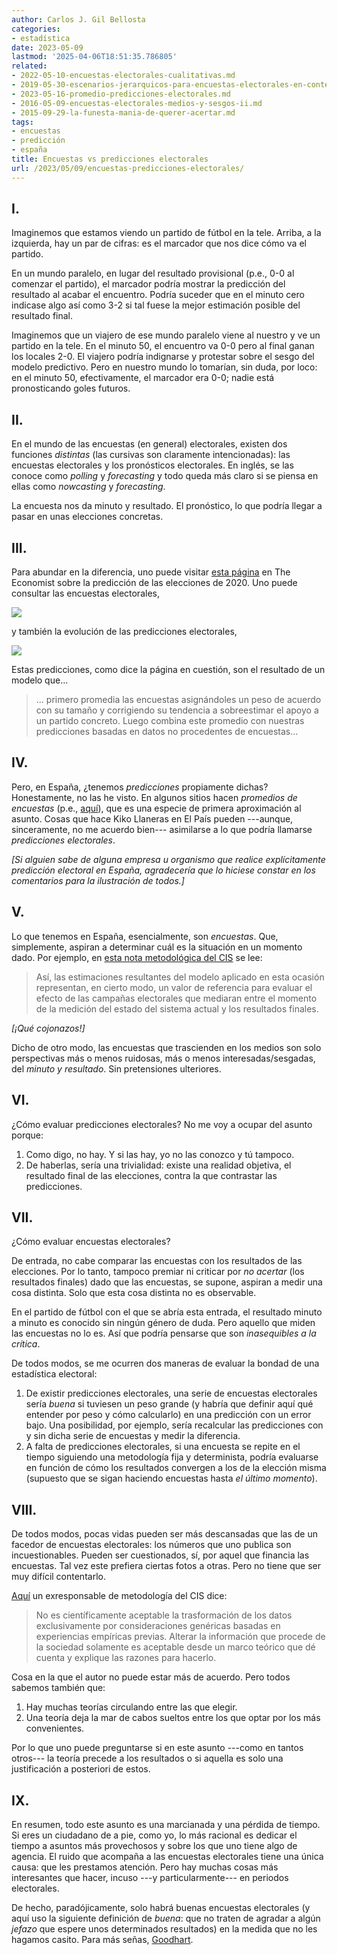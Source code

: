 ```yaml
---
author: Carlos J. Gil Bellosta
categories:
- estadística
date: 2023-05-09
lastmod: '2025-04-06T18:51:35.786805'
related:
- 2022-05-10-encuestas-electorales-cualitativas.md
- 2019-05-30-escenarios-jerarquicos-para-encuestas-electorales-en-contextos-multipartidistas.md
- 2023-05-16-promedio-predicciones-electorales.md
- 2016-05-09-encuestas-electorales-medios-y-sesgos-ii.md
- 2015-09-29-la-funesta-mania-de-querer-acertar.md
tags:
- encuestas
- predicción
- españa
title: Encuestas vs predicciones electorales
url: /2023/05/09/encuestas-predicciones-electorales/
---
```


## I.

Imaginemos que estamos viendo un partido de fútbol en la tele. Arriba, a la izquierda, hay un par de cifras: es el marcador que nos dice cómo va el partido.

En un mundo paralelo, en lugar del resultado provisional (p.e., 0-0 al comenzar el partido), el marcador podría mostrar la predicción del resultado al acabar el encuentro. Podría suceder que en el minuto cero indicase algo así como 3-2 si tal fuese la mejor estimación posible del resultado final.

Imaginemos que un viajero de ese mundo paralelo viene al nuestro y ve un partido en la tele. En el minuto 50, el encuentro va 0-0 pero al final ganan los locales 2-0. El viajero podría indignarse y protestar sobre el sesgo del modelo predictivo. Pero en nuestro mundo lo tomarían, sin duda, por loco: en el minuto 50, efectivamente, el marcador era 0-0; nadie está pronosticando goles futuros.

## II.

En el mundo de las encuestas (en general) electorales, existen dos funciones _distintas_ (las cursivas son claramente intencionadas): las encuestas electorales y los pronósticos electorales. En inglés, se las conoce como _polling_ y _forecasting_ y todo queda más claro si se piensa en ellas como _nowcasting_ y _forecasting_.

La encuesta nos da minuto y resultado. El pronóstico, lo que podría llegar a pasar en unas elecciones concretas.

## III.

Para abundar en la diferencia, uno puede visitar [esta página](https://projects.economist.com/us-2020-forecast/president) en The Economist sobre la predicción de las elecciones de 2020. Uno puede consultar las encuestas electorales,

![](/wp-uploads/2023/encuestas-predicciones-00.png#center)

y también la evolución de las predicciones electorales,

![](/wp-uploads/2023/encuestas-predicciones-01.png#center)

Estas predicciones, como dice la página en cuestión, son el resultado de un modelo que...

> ... primero promedia las encuestas asignándoles un peso de acuerdo con su tamaño y corrigiendo su tendencia a sobreestimar el apoyo a un partido concreto. Luego combina este promedio con nuestras predicciones basadas en datos no procedentes de encuestas...

## IV.

Pero, en España, ¿tenemos _predicciones_ propiamente dichas? Honestamente, no las he visto. En algunos sitios hacen _promedios de encuestas_ (p.e., [aquí](https://en.wikipedia.org/wiki/Opinion_polling_for_the_2023_Spanish_general_election)), que es una especie de primera aproximación al asunto. Cosas que hace Kiko Llaneras en El País pueden ---aunque, sinceramente, no me acuerdo bien--- asimilarse a lo que podría llamarse _predicciones electorales_.

_[Si alguien sabe de alguna empresa u organismo que realice explícitamente predicción electoral en España, agradecería que lo hiciese constar en los comentarios para la ilustración de todos.]_

## V.

Lo que tenemos en España, esencialmente, son _encuestas_. Que, simplemente, aspiran a determinar cuál es la situación en un momento dado. Por ejemplo, en
[esta nota metodológica del CIS](https://www.cis.es/cis/export/sites/default/-Archivos/Marginales/3240_3259/3242/IM3242.pdf)
se lee:

> Así, las estimaciones resultantes del modelo aplicado en esta ocasión representan, en cierto modo, un valor de referencia para evaluar el efecto de las campañas electorales que mediaran entre el momento de la medición del estado del sistema actual y los resultados finales.

_[¡Qué cojonazos!]_

Dicho de otro modo, las encuestas que trascienden en los medios son solo perspectivas más o menos ruidosas, más o menos interesadas/sesgadas, del _minuto y resultado_. Sin pretensiones ulteriores.

## VI.

¿Cómo evaluar predicciones electorales? No me voy a ocupar del asunto porque:

1. Como digo, no hay. Y si las hay, yo no las conozco y tú tampoco.
2. De haberlas, sería una trivialidad: existe una realidad objetiva, el resultado final de las elecciones, contra la que contrastar las predicciones.

## VII.

¿Cómo evaluar encuestas electorales?

De entrada, no cabe comparar las encuestas con los resultados de las elecciones. Por lo tanto, tampoco premiar ni criticar por _no acertar_ (los resultados finales) dado que las encuestas, se supone, aspiran a medir una cosa distinta. Solo que esta cosa distinta no es observable.

En el partido de fútbol con el que se abría esta entrada, el resultado minuto a minuto es conocido sin ningún género de duda. Pero aquello que miden las encuestas no lo es. Así que podría pensarse que son _inasequibles a la crítica_.

De todos modos, se me ocurren dos maneras de evaluar la bondad de una estadística electoral:

1. De existir predicciones electorales, una serie de encuestas electorales sería _buena_ si tuviesen un peso grande (y habría que definir aquí qué entender por peso y cómo calcularlo) en una predicción con un error bajo. Una posibilidad, por ejemplo, sería recalcular las predicciones con y sin dicha serie de encuestas y medir la diferencia.
2. A falta de predicciones electorales, si una encuesta se repite en el tiempo siguiendo una metodología fija y determinista, podría evaluarse en función de cómo los resultados convergen a los de la elección misma (supuesto que se sigan haciendo encuestas hasta _el último momento_).

## VIII.

De todos modos, pocas vidas pueden ser más descansadas que las de un facedor de encuestas electorales: los números que uno publica son incuestionables. Pueden ser cuestionados, sí, por aquel que financia las encuestas. Tal vez este prefiera ciertas fotos a otras. Pero no tiene que ser muy difícil contentarlo.

[Aquí](https://reis.cis.es/REIS/PDF/REIS_178_091647600818218.pdf) un exresponsable de metodología del CIS dice:

> No es científicamente aceptable la trasformación de los datos exclusivamente por consideraciones genéricas basadas en experiencias empíricas previas. Alterar la información que procede de la sociedad solamente es aceptable desde un marco teórico que dé cuenta y explique las razones para hacerlo.

Cosa en la que el autor no puede estar más de acuerdo. Pero todos sabemos también que:

1. Hay muchas teorías circulando entre las que elegir.
2. Una teoría deja la mar de cabos sueltos entre los que optar por los más convenientes.

Por lo que uno puede preguntarse si en este asunto ---como en tantos otros--- la teoría precede a los resultados o si aquella es solo una justificación a posteriori de estos.

## IX.

En resumen, todo este asunto es una marcianada y una pérdida de tiempo. Si eres un ciudadano de a pie, como yo, lo más racional es dedicar el tiempo a asuntos más provechosos y sobre los que uno tiene algo de agencia. El ruido que acompaña a las encuestas electorales tiene una única causa: que les prestamos atención. Pero hay muchas cosas más interesantes que hacer, incuso ---y particularmente--- en periodos electorales.

De hecho, paradójicamente, solo habrá buenas encuestas electorales (y aquí uso la siguiente definición de _buena_: que no traten de agradar a algún _jefazo_ que espere unos determinados resultados) en la medida que no les hagamos casito. Para más señas, [Goodhart](https://en.wikipedia.org/wiki/Goodhart%27s_law).